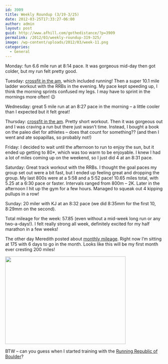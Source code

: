 ```yaml
---
id: 3909
title: Weekly Roundup (3/19-3/25)
date: 2012-03-25T17:33:27-06:00
author: admin
layout: post
guid: http://www.afhill.com/gothedistance/?p=3909
permalink: /2012/03/weekly-roundup-319-325/
image: /wp-content/uploads/2012/03/week-11.png
categories:
  - General
---
```

Monday: fun 6.6 mile run at 8:14 pace. It was gorgeous mid-day then got colder, but my run felt pretty good.

Tuesday: [crossfit in the am](http://www.afhill.com/gothedistance/2012/03/crossfit-wod-including-running/), which included running! Then a super 10.1 mile ladder workout with the RRBs in the evening. My pace kept speeding up, I think the morning sprints confused my legs. I may have to sprint in the mornings more often! 😉

Wednesday: great 5 mile run at an 8:27 pace in the morning &#8211; a little cooler than I expected but it felt great!

Thursday: [crossfit in the am](http://www.afhill.com/gothedistance/2012/03/crossfit-wod-jenny/). Pretty short workout. Then it was gorgeous out and I was craving a run but there just wasn&#8217;t time. Instead, I bought a book on the paleo diet for athletes &#8211; does that count for something?? (and then I went and ate sopapillas, so probably not!) 

Friday: I decided to wait until the afternoon to run to enjoy the sun, but it ended up getting to 80*, which was too warm to be enjoyable. I knew I had a lot of miles coming up on the weekend, so I just did 4 at an 8:31 pace.

Saturday: Great track workout with the RRBs. I thought the goal paces my group set out were a bit fast, but I ended up feeling great and dropping the group. My last 800s were at a 5:58 and a 5:52 pace! 10.65 miles total, with 5.25 at a 6:30 pace or faster. Intervals ranged from 800m &#8211; 2K. Later in the afternoon I hit up the gym for a few hours. Managed to squeak out 4 kipping pullups in a row!

Sunday: 20 miler with KJ at an 8:32 pace (we did 8:35mm for the first 10, 8:29mm on the second).

Total mileage for the week: 57.85 (even without a mid-week long run or any two-a-days!). I felt really strong all week, definitely excited for my half marathon in a few weeks! 

The other day Meredith posted about [monthly mileage](http://meredithrunningworld.blogspot.com/2012/03/march-run-streak.html). Right now I&#8217;m sitting at 175 with 6 days to go in the month. Looks like this will be my first month ever cresting 200 miles! 

[<img src="http://www.afhill.com/gothedistance/wp-content/uploads/2012/03/monthly.png" alt="" title="monthly" width="385" height="281" class="alignnone size-full wp-image-3937" />](http://www.afhill.com/gothedistance/wp-content/uploads/2012/03/monthly.png)

BTW &#8211; can you guess when I started training with the [Running Republic of Boulder](http://www.runningrepublic.com)?